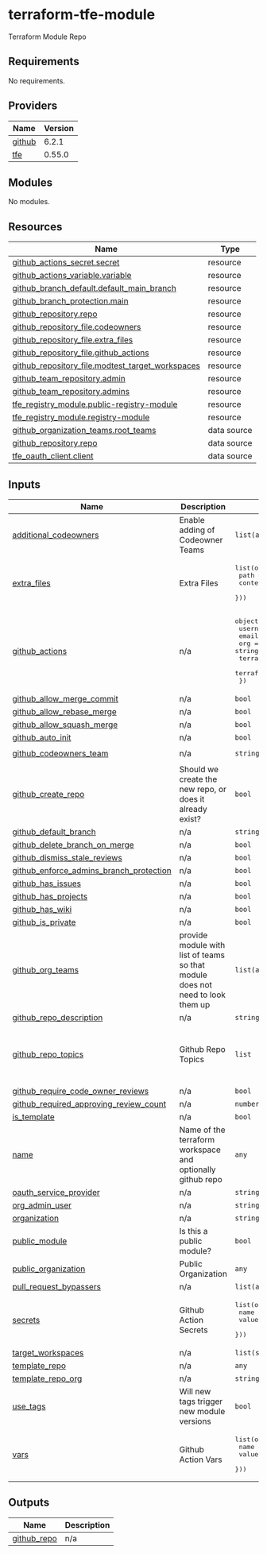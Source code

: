 # terraform-tfe-module
Terraform Module Repo

<!-- BEGIN_TF_DOCS -->
## Requirements

No requirements.

## Providers

| Name | Version |
|------|---------|
| <a name="provider_github"></a> [github](#provider\_github) | 6.2.1 |
| <a name="provider_tfe"></a> [tfe](#provider\_tfe) | 0.55.0 |

## Modules

No modules.

## Resources

| Name | Type |
|------|------|
| [github_actions_secret.secret](https://registry.terraform.io/providers/hashicorp/github/latest/docs/resources/actions_secret) | resource |
| [github_actions_variable.variable](https://registry.terraform.io/providers/hashicorp/github/latest/docs/resources/actions_variable) | resource |
| [github_branch_default.default_main_branch](https://registry.terraform.io/providers/hashicorp/github/latest/docs/resources/branch_default) | resource |
| [github_branch_protection.main](https://registry.terraform.io/providers/hashicorp/github/latest/docs/resources/branch_protection) | resource |
| [github_repository.repo](https://registry.terraform.io/providers/hashicorp/github/latest/docs/resources/repository) | resource |
| [github_repository_file.codeowners](https://registry.terraform.io/providers/hashicorp/github/latest/docs/resources/repository_file) | resource |
| [github_repository_file.extra_files](https://registry.terraform.io/providers/hashicorp/github/latest/docs/resources/repository_file) | resource |
| [github_repository_file.github_actions](https://registry.terraform.io/providers/hashicorp/github/latest/docs/resources/repository_file) | resource |
| [github_repository_file.modtest_target_workspaces](https://registry.terraform.io/providers/hashicorp/github/latest/docs/resources/repository_file) | resource |
| [github_team_repository.admin](https://registry.terraform.io/providers/hashicorp/github/latest/docs/resources/team_repository) | resource |
| [github_team_repository.admins](https://registry.terraform.io/providers/hashicorp/github/latest/docs/resources/team_repository) | resource |
| [tfe_registry_module.public-registry-module](https://registry.terraform.io/providers/hashicorp/tfe/latest/docs/resources/registry_module) | resource |
| [tfe_registry_module.registry-module](https://registry.terraform.io/providers/hashicorp/tfe/latest/docs/resources/registry_module) | resource |
| [github_organization_teams.root_teams](https://registry.terraform.io/providers/hashicorp/github/latest/docs/data-sources/organization_teams) | data source |
| [github_repository.repo](https://registry.terraform.io/providers/hashicorp/github/latest/docs/data-sources/repository) | data source |
| [tfe_oauth_client.client](https://registry.terraform.io/providers/hashicorp/tfe/latest/docs/data-sources/oauth_client) | data source |

## Inputs

| Name | Description | Type | Default | Required |
|------|-------------|------|---------|:--------:|
| <a name="input_additional_codeowners"></a> [additional\_codeowners](#input\_additional\_codeowners) | Enable adding of Codeowner Teams | `list(any)` | `[]` | no |
| <a name="input_extra_files"></a> [extra\_files](#input\_extra\_files) | Extra Files | <pre>list(object({<br>    path    = string,<br>    content = string<br>  }))</pre> | `[]` | no |
| <a name="input_github_actions"></a> [github\_actions](#input\_github\_actions) | n/a | <pre>object({<br>    username          = string<br>    email             = string<br>    org               = string<br>    terraform_version = optional(string, "1.9.1")<br>    terraform_api     = optional(string, "app.terraform.io")<br>  })</pre> | `null` | no |
| <a name="input_github_allow_merge_commit"></a> [github\_allow\_merge\_commit](#input\_github\_allow\_merge\_commit) | n/a | `bool` | `false` | no |
| <a name="input_github_allow_rebase_merge"></a> [github\_allow\_rebase\_merge](#input\_github\_allow\_rebase\_merge) | n/a | `bool` | `false` | no |
| <a name="input_github_allow_squash_merge"></a> [github\_allow\_squash\_merge](#input\_github\_allow\_squash\_merge) | n/a | `bool` | `true` | no |
| <a name="input_github_auto_init"></a> [github\_auto\_init](#input\_github\_auto\_init) | n/a | `bool` | `true` | no |
| <a name="input_github_codeowners_team"></a> [github\_codeowners\_team](#input\_github\_codeowners\_team) | n/a | `string` | `"terraform-reviewers"` | no |
| <a name="input_github_create_repo"></a> [github\_create\_repo](#input\_github\_create\_repo) | Should we create the new repo, or does it already exist? | `bool` | `true` | no |
| <a name="input_github_default_branch"></a> [github\_default\_branch](#input\_github\_default\_branch) | n/a | `string` | `"main"` | no |
| <a name="input_github_delete_branch_on_merge"></a> [github\_delete\_branch\_on\_merge](#input\_github\_delete\_branch\_on\_merge) | n/a | `bool` | `true` | no |
| <a name="input_github_dismiss_stale_reviews"></a> [github\_dismiss\_stale\_reviews](#input\_github\_dismiss\_stale\_reviews) | n/a | `bool` | `true` | no |
| <a name="input_github_enforce_admins_branch_protection"></a> [github\_enforce\_admins\_branch\_protection](#input\_github\_enforce\_admins\_branch\_protection) | n/a | `bool` | `true` | no |
| <a name="input_github_has_issues"></a> [github\_has\_issues](#input\_github\_has\_issues) | n/a | `bool` | `false` | no |
| <a name="input_github_has_projects"></a> [github\_has\_projects](#input\_github\_has\_projects) | n/a | `bool` | `true` | no |
| <a name="input_github_has_wiki"></a> [github\_has\_wiki](#input\_github\_has\_wiki) | n/a | `bool` | `true` | no |
| <a name="input_github_is_private"></a> [github\_is\_private](#input\_github\_is\_private) | n/a | `bool` | `true` | no |
| <a name="input_github_org_teams"></a> [github\_org\_teams](#input\_github\_org\_teams) | provide module with list of teams so that module does not need to look them up | `list(any)` | `null` | no |
| <a name="input_github_repo_description"></a> [github\_repo\_description](#input\_github\_repo\_description) | n/a | `string` | `"Terraform Module"` | no |
| <a name="input_github_repo_topics"></a> [github\_repo\_topics](#input\_github\_repo\_topics) | Github Repo Topics | `list` | <pre>[<br>  "terraform",<br>  "module",<br>  "terraform-managed"<br>]</pre> | no |
| <a name="input_github_require_code_owner_reviews"></a> [github\_require\_code\_owner\_reviews](#input\_github\_require\_code\_owner\_reviews) | n/a | `bool` | `true` | no |
| <a name="input_github_required_approving_review_count"></a> [github\_required\_approving\_review\_count](#input\_github\_required\_approving\_review\_count) | n/a | `number` | `1` | no |
| <a name="input_is_template"></a> [is\_template](#input\_is\_template) | n/a | `bool` | `false` | no |
| <a name="input_name"></a> [name](#input\_name) | Name of the terraform workspace and optionally github repo | `any` | n/a | yes |
| <a name="input_oauth_service_provider"></a> [oauth\_service\_provider](#input\_oauth\_service\_provider) | n/a | `string` | `"github"` | no |
| <a name="input_org_admin_user"></a> [org\_admin\_user](#input\_org\_admin\_user) | n/a | `string` | `null` | no |
| <a name="input_organization"></a> [organization](#input\_organization) | n/a | `string` | `"roknsound"` | no |
| <a name="input_public_module"></a> [public\_module](#input\_public\_module) | Is this a public module? | `bool` | `false` | no |
| <a name="input_public_organization"></a> [public\_organization](#input\_public\_organization) | Public Organization | `any` | `null` | no |
| <a name="input_pull_request_bypassers"></a> [pull\_request\_bypassers](#input\_pull\_request\_bypassers) | n/a | `list(any)` | `[]` | no |
| <a name="input_secrets"></a> [secrets](#input\_secrets) | Github Action Secrets | <pre>list(object({<br>    name  = string,<br>    value = string<br>  }))</pre> | `[]` | no |
| <a name="input_target_workspaces"></a> [target\_workspaces](#input\_target\_workspaces) | n/a | `list(string)` | n/a | yes |
| <a name="input_template_repo"></a> [template\_repo](#input\_template\_repo) | n/a | `any` | `null` | no |
| <a name="input_template_repo_org"></a> [template\_repo\_org](#input\_template\_repo\_org) | n/a | `string` | `"HappyPathway"` | no |
| <a name="input_use_tags"></a> [use\_tags](#input\_use\_tags) | Will new tags trigger new module versions | `bool` | `true` | no |
| <a name="input_vars"></a> [vars](#input\_vars) | Github Action Vars | <pre>list(object({<br>    name  = string,<br>    value = string<br>  }))</pre> | `[]` | no |

## Outputs

| Name | Description |
|------|-------------|
| <a name="output_github_repo"></a> [github\_repo](#output\_github\_repo) | n/a |
<!-- END_TF_DOCS -->